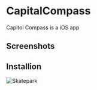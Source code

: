 # CapitalCompass
Capitol Compass is a iOS app 

## Screenshots

## Installion

![Skatepark](https://i.imgur.com/NY7vPL8.png)
